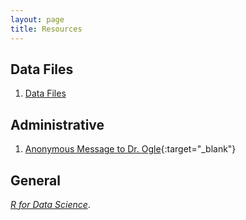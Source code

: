 ```yaml
---
layout: page
title: Resources
---
```


## Data Files
1. [Data Files](data/aaaDataistAndUse)

## Administrative
1. [Anonymous Message to Dr. Ogle](https://www.surveymonkey.com/r/KC87PJW){:target="_blank"}


## General 
[*R for Data Science*](https://r4ds.had.co.nz/index.html).
